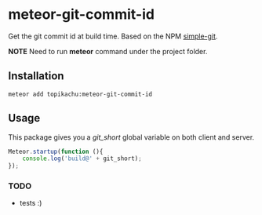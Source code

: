 # meteor-git-commit-id
Get the git commit id at build time. Based on the NPM [simple-git](https://www.npmjs.com/package/simple-git).

**NOTE** Need to run **meteor** command under the project folder.
## Installation

    meteor add topikachu:meteor-git-commit-id

## Usage

This package gives you a *git_short* global variable on both client and server.
```javascript
Meteor.startup(function (){
    console.log('build@' + git_short);
});
```


### TODO

- tests :)
